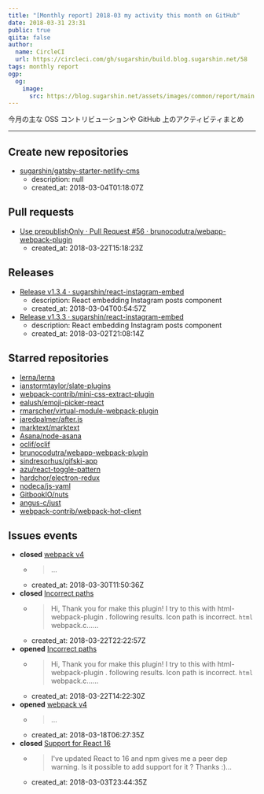 ```yaml
---
title: "[Monthly report] 2018-03 my activity this month on GitHub"
date: 2018-03-31 23:31
public: true
qiita: false
author:
  name: CircleCI
  url: https://circleci.com/gh/sugarshin/build.blog.sugarshin.net/58
tags: monthly report
ogp:
  og:
    image:
      src: https://blog.sugarshin.net/assets/images/common/report/main.png
---
```


今月の主な OSS コントリビューションや GitHub 上のアクティビティまとめ

***

## Create new repositories

- [sugarshin/gatsby-starter-netlify-cms](https://github.com/sugarshin/gatsby-starter-netlify-cms)
  - description: null
  - created_at: 2018-03-04T01:18:07Z

## Pull requests

- [Use prepublishOnly · Pull Request #56 · brunocodutra/webapp-webpack-plugin](https://github.com/brunocodutra/webapp-webpack-plugin/pull/56)
  - created_at: 2018-03-22T15:18:23Z

## Releases

- [Release v1.3.4 · sugarshin/react-instagram-embed](https://github.com/sugarshin/react-instagram-embed/releases/tag/v1.3.4)
  - description: React embedding Instagram posts component
  - created_at: 2018-03-04T00:54:57Z
- [Release v1.3.3 · sugarshin/react-instagram-embed](https://github.com/sugarshin/react-instagram-embed/releases/tag/v1.3.3)
  - description: React embedding Instagram posts component
  - created_at: 2018-03-02T21:08:14Z

## Starred repositories

- [lerna/lerna](https://github.com/lerna/lerna)
- [ianstormtaylor/slate-plugins](https://github.com/ianstormtaylor/slate-plugins)
- [webpack-contrib/mini-css-extract-plugin](https://github.com/webpack-contrib/mini-css-extract-plugin)
- [ealush/emoji-picker-react](https://github.com/ealush/emoji-picker-react)
- [rmarscher/virtual-module-webpack-plugin](https://github.com/rmarscher/virtual-module-webpack-plugin)
- [jaredpalmer/after.js](https://github.com/jaredpalmer/after.js)
- [marktext/marktext](https://github.com/marktext/marktext)
- [Asana/node-asana](https://github.com/Asana/node-asana)
- [oclif/oclif](https://github.com/oclif/oclif)
- [brunocodutra/webapp-webpack-plugin](https://github.com/brunocodutra/webapp-webpack-plugin)
- [sindresorhus/gifski-app](https://github.com/sindresorhus/gifski-app)
- [azu/react-toggle-pattern](https://github.com/azu/react-toggle-pattern)
- [hardchor/electron-redux](https://github.com/hardchor/electron-redux)
- [nodeca/js-yaml](https://github.com/nodeca/js-yaml)
- [GitbookIO/nuts](https://github.com/GitbookIO/nuts)
- [angus-c/just](https://github.com/angus-c/just)
- [webpack-contrib/webpack-hot-client](https://github.com/webpack-contrib/webpack-hot-client)

## Issues events

- **closed** [webpack v4](https://github.com/sugarshin/blog.sugarshin.net/issues/311)
  - > ...
  - created_at: 2018-03-30T11:50:36Z
- **closed** [Incorrect paths](https://github.com/brunocodutra/webapp-webpack-plugin/issues/55)
  - > Hi, Thank you for make this plugin! I try to this with html-webpack-plugin . following results. Icon path is incorrect. `html ` webpack.c......
  - created_at: 2018-03-22T22:22:57Z
- **opened** [Incorrect paths](https://github.com/brunocodutra/webapp-webpack-plugin/issues/55)
  - > Hi, Thank you for make this plugin! I try to this with html-webpack-plugin . following results. Icon path is incorrect. `html ` webpack.c......
  - created_at: 2018-03-22T14:22:30Z
- **opened** [webpack v4](https://github.com/sugarshin/blog.sugarshin.net/issues/311)
  - > ...
  - created_at: 2018-03-18T06:27:35Z
- **closed** [Support for React 16](https://github.com/sugarshin/react-instagram-embed/issues/22)
  - > I've updated React to 16 and npm gives me a peer dep warning. Is it possible to add support for it ? Thanks :)...
  - created_at: 2018-03-03T23:44:35Z
